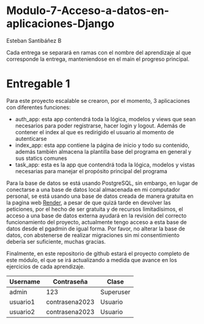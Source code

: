 # Modulo-7-Acceso-a-datos-en-aplicaciones-Django

Esteban Santibáñez B

Cada entrega se separará en ramas con el nombre del aprendizaje al que corresponde la entrega, manteniendose en el main el progreso principal.

# Entregable 1

Para este proyecto escalable se crearon, por el momento, 3 aplicaciones con diferentes funciones:

- auth_app: esta app contendrá toda la lógica, modelos y views que sean necesarios para poder registrarse, hacer login y logout. Además de contener el index al que es redirigido el usuario al momento de autenticarse
- index_app: esta app contiene la página de inicio y todo su contenido, además también almacena la plantilla base del programa en general y sus statics comunes
- task_app: esta es la app que contendrá toda la lógica, modelos y vistas necesarias para manejar el propósito principal del programa

Para la base de datos se está usando PostgreSQL, sin embargo, en lugar de conectarse a una base de datos local almacenada en mi computador personal, se está usando una base de datos creada de manera gratuita en la pagina web <a href="https://render.com/" target="_blank">Render</a>, a pesar de que quizá tarde en devolver las peticiones, por el hecho de ser gratuita y de recursos limitadísimos, el acceso a una base de datos externa ayudará en la revisión del correcto funcionamiento del proyecto, actualmente tengo acceso a esta base de datos desde el pgadmin de igual forma. Por favor, no alterar la base de datos, con abstenerse de realizar migraciones sin mi consentimiento debería ser suficiente, muchas gracias.

Finalmente, en este repositorio de github estará el proyecto completo de este módulo, el que se irá actualizando a medida que avance en los ejercicios de cada aprendizaje. 

<table>
              <thead>
                  <th>Username</th>
                  <th>Contraseña</th>
                  <th>Clase</th>
              </thead>
              <tbody>
                  <tr>
                      <td>admin</td>
                      <td>123</td>
                      <td>Superuser</td>
                    </tr>
                    <tr>
                      <td>usuario1</td>
                      <td>contrasena2023</td>
                      <td>Usuario</td>
                    </tr>
                    <tr>
                      <td>usuario2</td>
                      <td>contrasena2023</td>
                      <td>Usuario</td>
                    </tr>
              </tbody>
          </table>
